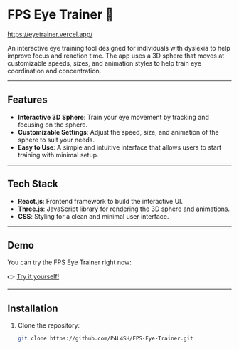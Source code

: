 # FPS Eye Trainer 👀
https://eyetrainer.vercel.app/

An interactive eye training tool designed for individuals with dyslexia to help improve focus and reaction time. The app uses a 3D sphere that moves at customizable speeds, sizes, and animation styles to help train eye coordination and concentration.

---

## Features

- **Interactive 3D Sphere**: Train your eye movement by tracking and focusing on the sphere.
- **Customizable Settings**: Adjust the speed, size, and animation of the sphere to suit your needs.
- **Easy to Use**: A simple and intuitive interface that allows users to start training with minimal setup.

---

## Tech Stack

- **React.js**: Frontend framework to build the interactive UI.
- **Three.js**: JavaScript library for rendering the 3D sphere and animations.
- **CSS**: Styling for a clean and minimal user interface.

---

## Demo

You can try the FPS Eye Trainer right now:

👉 [Try it yourself!](https://eyetrainer.vercel.app/)

---

## Installation

1. Clone the repository:
   ```bash
   git clone https://github.com/P4L4SH/FPS-Eye-Trainer.git
